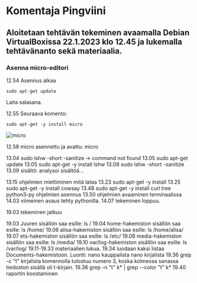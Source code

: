 
# Komentaja Pingviini

## Aloitetaan tehtävän tekeminen avaamalla Debian VirtualBoxissa 22.1.2023 klo 12.45 ja lukemalla tehtävänanto sekä materiaalia.

### Asenna micro-editori

12.54 Asennus alkaa

	sudo apt-get update

Laita salasana.

12.55 Seuraava komento:

```sudo apt-get -y install micro```


![micro](https://user-images.githubusercontent.com/112398757/213931451-6504fa74-dd3a-487e-9b12-ad2decee7c99.JPG)


12.58 micro asennettu ja avattu: micro <tiedoston nimi>
 
  
13.04 sudo lshw -short -sanitize -> command not found
13.05 sudo apt-get update
13.05 sudo apt-get -y install lshw
13.08 sudo lshw -short -sanitize
13.09 sisältö: analysoi sisältöä...

13.15 ohjelmien miettiminen mitä lataa
13.23 sudo apt-get -y install <ohjelman nimi> <ohjelman nimi> <ohjelman nimi> 
13.25 sudo apt-get -y install cowsay
13.48 sudo apt-get -y install curl tree python3-py ohjelmien asennus
13.50 ohjelmien avaaminen terminaalissa
14.03 viimeinen avaus tehty pythonilla.
14.07 tekeminen loppuu.

19.03 tekeminen jatkuu

19.03 Juuren sisällön saa esille:
	ls /
19.04 home-hakemiston sisällön saa esille:
	ls /home/
19.06 alisa-hakemiston sisällön saa esille:
	ls /home/alisa/
19.07 ets-hakemiston sisällön saa esille:
	ls /etc/
19.08 media-hakemiston sisällön saa esille:
	ls /media/
19.10 var/log-hakemiston sisällön saa esille:
	ls /var/log/
19.11-19.33 materiaalien lukua.
19.34 luodaan kaksi listaa Documents-hakemistoon. Luonti: nano kauppalista nano kirjalista
19.36 grep -c "t" kirjalista komennolla tulostuu numero 3, koska kolmessa sanassa tiedoston sisällä oli t-kirjain.
19.38 grep -n "t" k* | grep --color "t" k*
19.40 raportin koostaminen


